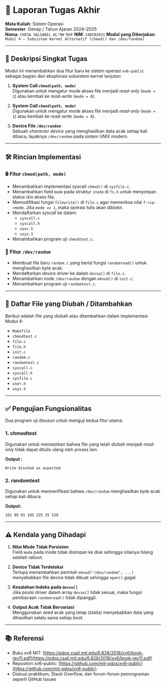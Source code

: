 # 📝 Laporan Tugas Akhir

**Mata Kuliah**: Sistem Operasi  
**Semester**: Genap / Tahun Ajaran 2024–2025  
**Nama**: ` CHESA SALSABIL AL'MA'RUF `
**NIM**: `240202831` 
**Modul yang Dikerjakan**:  
`Modul 4 – Subsistem Kernel Alternatif (chmod() dan /dev/random)`

---

## 📌 Deskripsi Singkat Tugas

Modul ini menambahkan dua fitur baru ke sistem operasi `xv6-public` sebagai bagian dari eksplorasi subsistem kernel lanjutan:

1. **System Call `chmod(path, mode)`**  
   Digunakan untuk mengatur mode akses file menjadi *read-only* (`mode = 1`) atau kembali ke *read-write* (`mode = 0`).
1. **System Call `chmod(path, mode)`**  
   Digunakan untuk mengatur mode akses file menjadi *read-only* (`mode = 1`) atau kembali ke *read-write* (`mode = 0`).

2. **Device File `/dev/random`**  
   Sebuah *character device* yang menghasilkan data acak setiap kali dibaca, layaknya `/dev/random` pada sistem UNIX modern.

---

## 🛠️ Rincian Implementasi

### 🔒 Fitur `chmod(path, mode)`

- Menambahkan implementasi syscall `chmod()` di `sysfile.c`.
- Menambahkan field `mode` pada struktur `inode` di `fs.h` untuk menyimpan status izin akses file.
- Memodifikasi fungsi `filewrite()` di `file.c` agar memeriksa nilai `f->ip->mode`. Jika `mode == 1`, maka operasi tulis akan diblokir.
- Mendaftarkan syscall ke dalam:
  - `syscall.c`
  - `syscall.h`
  - `user.h`
  - `usys.S`
- Menambahkan program uji `chmodtest.c`.

### 🔄 Fitur `/dev/random`

- Membuat file baru `random.c` yang berisi fungsi `randomread()` untuk menghasilkan byte acak.
- Mendaftarkan device driver ke dalam `devsw[]` di `file.c`.
- Menambahkan node `/dev/random` dengan `mknod()` di `init.c`.
- Menambahkan program uji `randomtest.c`.

---

## 📁 Daftar File yang Diubah / Ditambahkan

Berikut adalah file yang diubah atau ditambahkan dalam implementasi Modul 4:

- `Makefile`  
- `chmodtest.c`  
- `file.c`  
- `file.h`  
- `init.c`  
- `random.c`  
- `randomtest.c`  
- `syscall.c`  
- `syscall.h`  
- `sysfile.c`  
- `user.h`  
- `usys.S`

---

## ✅ Pengujian Fungsionalitas

Dua program uji disusun untuk menguji kedua fitur utama:

### **1. chmodtest**  
Digunakan untuk memastikan bahwa file yang telah diubah menjadi *read-only* tidak dapat ditulis ulang oleh proses lain.

**Output :**
````
Write blocked as expected
````

### **2. randomtest**  
Digunakan untuk memverifikasi bahwa `/dev/random` menghasilkan byte acak setiap kali dibaca.

**Output:**
````
161 99 65 195 225 35 129
````



---

## ⚠️ Kendala yang Dihadapi

1. **Nilai Mode Tidak Persisten**  
   Field `mode` pada inode tidak disimpan ke disk sehingga nilainya hilang setelah reboot.

2. **Device Tidak Terdeteksi**  
   Terlupa menambahkan perintah `mknod("/dev/random", ...)` menyebabkan file device tidak dibuat sehingga `open()` gagal.

3. **Kesalahan Indeks pada `devsw[]`**  
   Jika posisi driver dalam array `devsw[]` tidak sesuai, maka fungsi pembacaan `randomread()` tidak dipanggil.

4. **Output Acak Tidak Bervariasi**  
   Menggunakan seed acak yang tetap (statis) menyebabkan data yang dihasilkan selalu sama setiap boot.

---

## 📚 Referensi

- Buku xv6 MIT: [https://pdos.csail.mit.edu/6.828/2018/xv6/book-rev11.pdf](https://pdos.csail.mit.edu/6.828/2018/xv6/book-rev11.pdf)  
- Repositori xv6-public: [https://github.com/mit-pdos/xv6-public](https://github.com/mit-pdos/xv6-public)  
- Diskusi praktikum, Stack Overflow, dan forum-forum pemrograman seperti GitHub Issues


